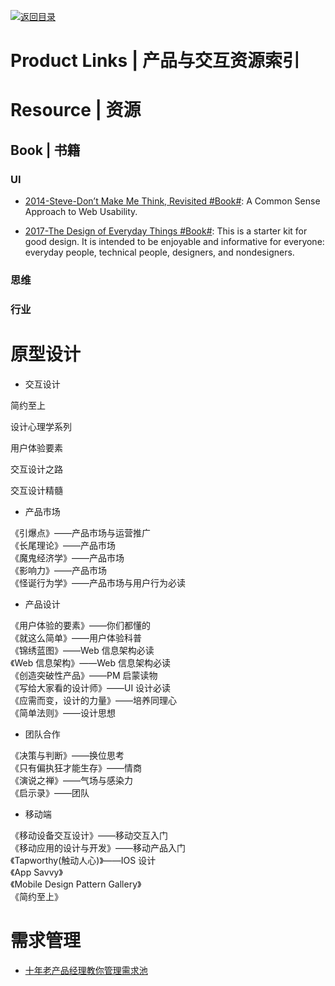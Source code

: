 [![返回目录](https://user-images.githubusercontent.com/5803001/38079637-ff0abcf0-3371-11e8-9b76-ad651620afc7.jpg)](https://github.com/wxyyxc1992/Awesome-Links)

# Product Links | 产品与交互资源索引

# Resource | 资源

## Book | 书籍

### UI

- [2014-Steve-Don’t Make Me Think, Revisited #Book#](http://www.scottsdevelopers.com/dont-make-me-think-revisited.pdf): A Common Sense Approach to Web Usability.

- [2017-The Design of Everyday Things #Book#](http://www.nixdell.com/classes/HCI-and-Design-Spring-2017/The-Design-of-Everyday-Things-Revised-and-Expanded-Edition.pdf): This is a starter kit for good design. It is intended to be enjoyable and informative for everyone: everyday people, technical people, designers, and nondesigners.

### 思维

### 行业

# 原型设计

- 交互设计

简约至上

设计心理学系列

用户体验要素

交互设计之路

交互设计精髓

- 产品市场

《引爆点》——产品市场与运营推广  
《长尾理论》——产品市场  
《魔鬼经济学》——产品市场  
《影响力》——产品市场  
《怪诞行为学》——产品市场与用户行为必读

- 产品设计

《用户体验的要素》——你们都懂的  
《就这么简单》——用户体验科普  
《锦绣蓝图》——Web 信息架构必读  
《Web 信息架构》——Web 信息架构必读  
《创造突破性产品》——PM 启蒙读物  
《写给大家看的设计师》——UI 设计必读  
《应需而变，设计的力量》——培养同理心  
《简单法则》——设计思想

- 团队合作

《决策与判断》——换位思考  
《只有偏执狂才能生存》——情商  
《演说之禅》——气场与感染力  
《启示录》——团队

- 移动端

《移动设备交互设计》——移动交互入门  
《移动应用的设计与开发》——移动产品入门  
《Tapworthy(触动人心)》——IOS 设计  
《App Savvy》  
《Mobile Design Pattern Gallery》  
《简约至上》

# 需求管理

- [十年老产品经理教你管理需求池](http://www.woshipm.com/pmd/510851.html)
